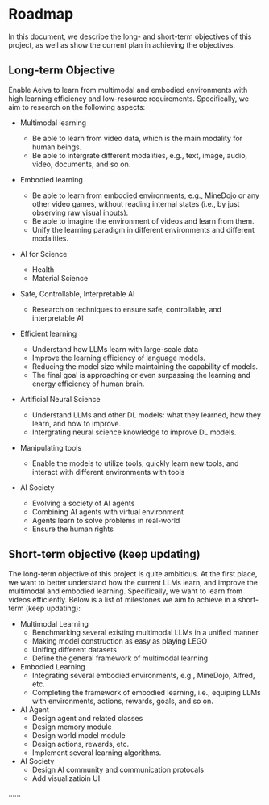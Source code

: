 # Roadmap

In this document, we describe the long- and short-term objectives of this project, as well as show the current plan in achieving the objectives.

## Long-term Objective
Enable Aeiva to learn from multimodal and embodied environments with high learning efficiency and low-resource requirements. Specifically, we aim to research on the following aspects:

* Multimodal learning
	* Be able to learn from video data, which is the main modality for human beings.
	* Be able to intergrate different modalities, e.g., text, image, audio, video, documents, and so on.

* Embodied learning
	* Be able to learn from embodied environments, e.g., MineDojo or any other video games, without reading internal states (i.e., by just observing raw visual inputs).
	* Be able to imagine the environment of videos and learn from them.
	* Unify the learning paradigm in different environments and different modalities.

* AI for Science
	* Health
	* Material Science

* Safe, Controllable, Interpretable AI
	* Research on techniques to ensure safe, controllable, and interpretable AI

* Efficient learning
	* Understand how LLMs learn with large-scale data
	* Improve the learning efficiency of language models.
	* Reducing the model size while maintaining the capability of models.
	* The final goal is approaching or even surpassing the learning and energy efficiency of human brain.

* Artificial Neural Science
	* Understand LLMs and other DL models: what they learned, how they learn, and how to improve.
	* Intergrating neural science knowledge to improve DL models.

* Manipulating tools
	* Enable the models to utilize tools, quickly learn new tools, and interact with different environments with tools

* AI Society
	* Evolving a society of AI agents
	* Combining AI agents with virtual environment
	* Agents learn to solve problems in real-world
	* Ensure the human rights

## Short-term objective (keep updating)
The long-term objective of this project is quite ambitious. At the first place, we want to better understand how the current LLMs learn, and improve the multimodal and embodied learning. Specifically, we want to learn from videos efficiently. Below is a list of milestones we aim to achieve in a short-term (keep updating):

* Multimodal Learning
	* Benchmarking several existing multimodal LLMs in a unified manner
	* Making model construction as easy as playing LEGO
	* Unifing different datasets
	* Define the general framework of multimodal learning
* Embodied Learning
	* Integrating several embodied environments, e.g., MineDojo, Alfred, etc.
	* Completing the framework of embodied learning, i.e., equiping LLMs with environments, actions, rewards, goals, and so on.
* AI Agent
	* Design agent and related classes
	* Design memory module
	* Design world model module
	* Design actions, rewards, etc.
	* Implement several learning algorithms.
* AI Society
	* Design AI community and communication protocals
	* Add visualizatioin UI

......